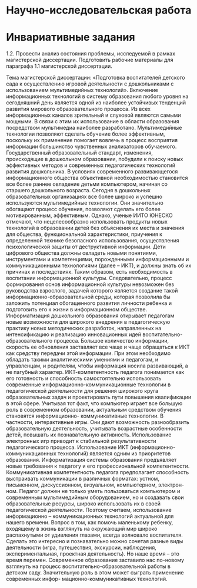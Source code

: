 # Научно-исследовательская работа
# Инвариативные задания
1.2. Провести анализ состояния проблемы, исследуемой в рамках магистерской диссертации. Подготовить рабочие материалы для параграфа 1.1 магистерской диссертации.

Тема магистерской диссертации: «Подготовка воспитателей детского сада к осуществлению игровой деятельности с дошкольниками с использованием мультимедийных технологий».
Включение информационных технологий в систему образования любого уровня на сегодняшний день является одной из наиболее устойчивых тенденций развития мирового образовательного процесса. Из всех информационных каналов зрительный и слуховой являются самыми мощными. В связи с этим их использование в области образования посредством мультимедиа наиболее разработано. Мультимедийные технологии позволяют сделать обучение более эффективным, поскольку их применение помогает вовлечь в процесс восприятия информации большинство чувственных анализаторов обучаемого. 
Государственный образовательный стандарт, изменения, происходящие в дошкольном образовании, побудили к поиску новых эффективных методов и современных педагогических технологий развития дошкольника. В условиях современного развивающегося информационного общества объективной необходимостью становится все более раннее овладение детьми компьютером, начиная со старшего дошкольного возраста. Сегодня в дошкольных образовательных организациях все более широко и успешно используются мультимедийные технологии. Они значительно обогащают процесс обучения, позволяют сделать его более мотивированным, эффективным.
Однако, ученые ИИТО ЮНЕСКО отмечают, что нецелесообразно использовать продукты новых технологий в образовании детей без объяснения их места и значения для общества, функциональной характеристики, приучения к определенной технике безопасного использования, осуществления психологической защиты от деструктивной информации. Дети цифрового общества должны овладеть новыми понятиями, инструментами и компетенциями, порожденными информационными и коммуникационными технологиями (далее – ИКТ), и должны знать об их причинах и последствиях. Таким образом, есть необходимость в воспитании информационной культуры. Следовательно, процесс формирования основ информационной культуры невозможен без руководства взрослого, задачей которого является создание такой информационно-образовательной среды, которая позволила бы заложить потенциал обогащенного развития личности ребенка и подготовить его к жизни в информационном обществе.
Информатизация дошкольного образования открывает педагогам новые возможности для широкого внедрения в педагогическую практику новых методических разработок, направленных на интенсификацию и реализацию инновационных идей воспитательно-образовательного процесса. Большое количество информации, скорость ее обновления заставляет все чаще и чаще обращаться к ИКТ как средству передачи этой информации. При этом необходимо обладать такими аналитическими умениями и педагогам, и управленцам, и родителям, чтобы информация носила развивающий, а не пагубный характер. 
ИКТ-компетентность педагога понимается как его готовность и способность самостоятельно использовать современные информационно-коммуникационные технологии в педагогической деятельности для решения широкого круга образовательных задач и проектировать пути повышения квалификации в этой сфере.
Учитывая тот факт, что компьютер играет все большую роль в современном образовании, актуальным средством обучения становятся информационно- коммуникативные технологии. В частности, интерактивные игры. Они дают возможность разнообразить образовательную деятельность, учитывать возрастные особенности детей, повышать их познавательную активность. 
Использование электронных игр приводит к стабильной результативности педагогического процесса. Использование ИКТ (информационно-коммуникационных технологий) является одним из приоритетов образования. Информатизация системы образования предъявляет новые требования к педагогу и его профессиональной компетентности. Коммуникативная компетентность педагога предполагает способность выстраивать коммуникации в различных форматах: устном, письменном, дискуссионном, визуальном, компьютерном, электрон-ном. Педагог должен не только уметь пользоваться компьютером и современным мультимедийным оборудованием, но и создавать свои образовательные ресурсы, широко использовать их в своей педагогической деятельности. Поэтому считаем, использование информационно – коммуникационных технологий актуальной для нашего времени. Вопрос в том, как помочь маленькому ребенку, входящему в жизнь взглянуть на окружающий мир широко распахнутыми от удивления глазами, всегда волновало воспитателя. Сделать это интересно и познавательно можно сочетая разные виды деятельности (игра, путешествия, экскурсии, наблюдения, экспериментальная, проектная деятельность). Но наше время – это время перемен. Современное образование заставило нас по-новому взглянуть на процесс воспитательно-образовательной работы в детском саду. Значительную роль в этом может сыграть применение современных инфор- мационно-коммуникативных технологий. 


